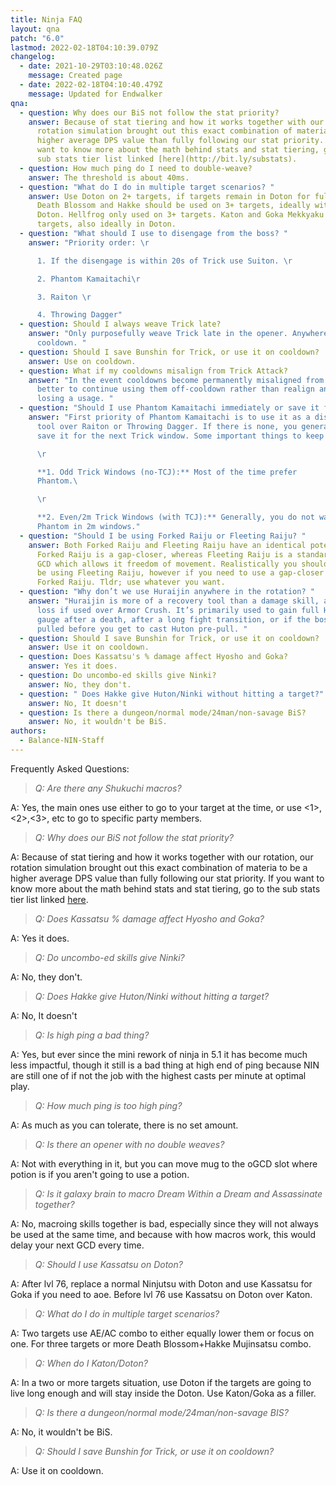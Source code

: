 ```yaml
---
title: Ninja FAQ
layout: qna
patch: "6.0"
lastmod: 2022-02-18T04:10:39.079Z
changelog:
  - date: 2021-10-29T03:10:48.026Z
    message: Created page
  - date: 2022-02-18T04:10:40.479Z
    message: Updated for Endwalker
qna:
  - question: Why does our BiS not follow the stat priority?
    answer: Because of stat tiering and how it works together with our rotation, our
      rotation simulation brought out this exact combination of materia to be a
      higher average DPS value than fully following our stat priority. If you
      want to know more about the math behind stats and stat tiering, go to the
      sub stats tier list linked [here](http://bit.ly/substats).
  - question: How much ping do I need to double-weave?
    answer: The threshold is about 40ms.
  - question: "What do I do in multiple target scenarios? "
    answer: Use Doton on 2+ targets, if targets remain in Doton for full duration.
      Death Blossom and Hakke should be used on 3+ targets, ideally within
      Doton. Hellfrog only used on 3+ targets. Katon and Goka Mekkyaku on 3+
      targets, also ideally in Doton.
  - question: "What should I use to disengage from the boss? "
    answer: "Priority order: \r

      1. If the disengage is within 20s of Trick use Suiton. \r

      2. Phantom Kamaitachi\r

      3. Raiton \r

      4. Throwing Dagger"
  - question: Should I always weave Trick late?
    answer: "Only purposefully weave Trick late in the opener. Anywhere else, use on
      cooldown. "
  - question: Should I save Bunshin for Trick, or use it on cooldown?
    answer: Use on cooldown.
  - question: What if my cooldowns misalign from Trick Attack?
    answer: "In the event cooldowns become permanently misaligned from Trick, it is
      better to continue using them off-cooldown rather than realign and risk
      losing a usage. "
  - question: "Should I use Phantom Kamaitachi immediately or save it for Trick Attack? "
    answer: "First priority of Phantom Kamaitachi is to use it as a disengagement
      tool over Raiton or Throwing Dagger. If there is none, you generally can
      save it for the next Trick window. Some important things to keep in mind:

      \r

      **1. Odd Trick Windows (no-TCJ):** Most of the time prefer
      Phantom.\ 

      \r

      **2. Even/2m Trick Windows (with TCJ):** Generally, you do not want
      Phantom in 2m windows."
  - question: "Should I be using Forked Raiju or Fleeting Raiju? "
    answer: Both Forked Raiju and Fleeting Raiju have an identical potency of 560.
      Forked Raiju is a gap-closer, whereas Fleeting Raiju is a standard melee
      GCD which allows it freedom of movement. Realistically you should always
      be using Fleeting Raiju, however if you need to use a gap-closer then use
      Forked Raiju. Tldr; use whatever you want.
  - question: "Why don’t we use Huraijin anywhere in the rotation? "
    answer: "Huraijin is more of a recovery tool than a damage skill, as it is a DPS
      loss if used over Armor Crush. It’s primarily used to gain full Huton
      gauge after a death, after a long fight transition, or if the boss is
      pulled before you get to cast Huton pre-pull. "
  - question: Should I save Bunshin for Trick, or use it on cooldown?
    answer: Use it on cooldown.
  - question: Does Kassatsu's % damage affect Hyosho and Goka?
    answer: Yes it does.
  - question: Do uncombo-ed skills give Ninki?
    answer: No, they don't.
  - question: " Does Hakke give Huton/Ninki without hitting a target?"
    answer: No, It doesn't
  - question: Is there a dungeon/normal mode/24man/non-savage BiS?
    answer: No, it wouldn't be BiS.﻿
authors:
  - Balance-NIN-Staff
---
```

Frequently Asked Questions: 

> *Q: Are there any Shukuchi macros?*

A: Yes, the main ones use either <t> to go to your target at the time, or use <1>,<2>,<3>, etc to go to specific party members.

> *Q: Why does our BiS not follow the stat priority?*

A: Because of stat tiering and how it works together with our rotation, our rotation simulation brought out this exact combination of materia to be a higher average DPS value than fully following our stat priority. If you want to know more about the math behind stats and stat tiering, go to the sub stats tier list linked [here](http://bit.ly/substats).

> *Q: Does Kassatsu  % damage affect Hyosho and Goka?*

A: Yes it does.

> *Q: Do uncombo-ed skills give Ninki?*

A: No, they don't.

> *Q: Does Hakke give Huton/Ninki without hitting a target?*

A: No, It doesn't

> *Q: Is high ping a bad thing?*

A: Yes, but ever since the mini rework of ninja in 5.1 it has become much less impactful, though it still is a bad thing at high end of ping because NIN are still one of if not the job with the highest casts per minute at optimal play.

> *Q: How much ping is too high ping?*

A: As much as you can tolerate, there is no set amount.

> *Q: Is there an opener with no double weaves?*

A: Not with everything in it, but you can move mug to the oGCD slot where potion is if you aren't going to use a potion.

> *Q: Is it galaxy brain to macro Dream Within a Dream and Assassinate together?*

A: No, macroing skills together is bad, especially since they will not always be used at the same time, and because with how macros work, this would delay your next GCD every time.

> *Q: Should I use Kassatsu on Doton?*

A: After lvl 76, replace a normal Ninjutsu with Doton and use Kassatsu for Goka if you need to aoe. Before lvl 76 use Kassatsu on Doton over Katon.

> *Q: What do I do in multiple target scenarios?*

A: Two targets use AE/AC combo to either equally lower them or focus on one.
For three targets or more Death Blossom+Hakke Mujinsatsu combo.

> *Q: When do I Katon/Doton?*

A: In a two or more targets situation, use Doton if the targets are going to live long enough and will stay inside the Doton. Use Katon/Goka as a filler.

> *Q: Is there a dungeon/normal mode/24man/non-savage BIS?*

A: No, it wouldn't be BiS.

> *Q: Should I save Bunshin for Trick, or use it on cooldown?*

A: Use it on cooldown.